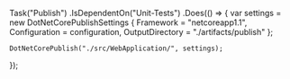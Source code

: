 
Task("Publish")
    .IsDependentOn("Unit-Tests")
    .Does(() =>
{
    var settings = new DotNetCorePublishSettings
    {
        Framework = "netcoreapp1.1",
        Configuration = configuration,
        OutputDirectory = "./artifacts/publish"
    };
        
    DotNetCorePublish("./src/WebApplication/", settings);
});

